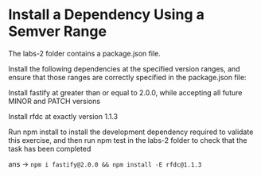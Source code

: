 # Install a Dependency Using a Semver Range

The labs-2 folder contains a package.json file.

Install the following dependencies at the specified version ranges, and ensure that those ranges
are correctly specified in the package.json file:

Install fastify at greater than or equal to 2.0.0, while accepting all future MINOR and PATCH versions

Install rfdc at exactly version 1.1.3

Run npm install to install the development dependency required to validate this exercise,
and then run npm test in the labs-2 folder to check that the task has been completed

ans ->  `npm i fastify@2.0.0 && npm install -E rfdc@1.1.3`